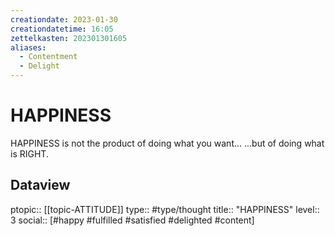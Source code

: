 ```yaml
---
creationdate: 2023-01-30
creationdatetime: 16:05
zettelkasten: 202301301605
aliases:
  - Contentment
  - Delight
---
```

# HAPPINESS
HAPPINESS is not the product of doing what you want...
...but of doing what is RIGHT. 

## Dataview
ptopic:: [[topic-ATTITUDE]]
type:: #type/thought
title:: "HAPPINESS"
level:: 3
social:: [#happy #fulfilled #satisfied #delighted #content]